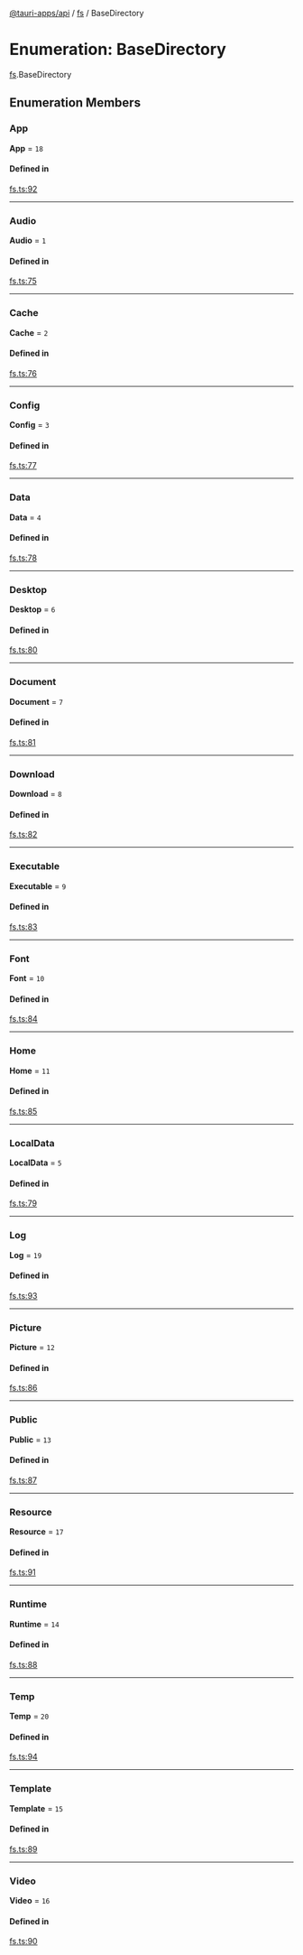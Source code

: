 [@tauri-apps/api](../README.md) / [fs](../modules/fs.md) / BaseDirectory

# Enumeration: BaseDirectory

[fs](../modules/fs.md).BaseDirectory

## Enumeration Members

### App

 **App** = ``18``

#### Defined in

[fs.ts:92](https://github.com/tauri-apps/tauri/blob/47666c4/tooling/api/src/fs.ts#L92)

___

### Audio

 **Audio** = ``1``

#### Defined in

[fs.ts:75](https://github.com/tauri-apps/tauri/blob/47666c4/tooling/api/src/fs.ts#L75)

___

### Cache

 **Cache** = ``2``

#### Defined in

[fs.ts:76](https://github.com/tauri-apps/tauri/blob/47666c4/tooling/api/src/fs.ts#L76)

___

### Config

 **Config** = ``3``

#### Defined in

[fs.ts:77](https://github.com/tauri-apps/tauri/blob/47666c4/tooling/api/src/fs.ts#L77)

___

### Data

 **Data** = ``4``

#### Defined in

[fs.ts:78](https://github.com/tauri-apps/tauri/blob/47666c4/tooling/api/src/fs.ts#L78)

___

### Desktop

 **Desktop** = ``6``

#### Defined in

[fs.ts:80](https://github.com/tauri-apps/tauri/blob/47666c4/tooling/api/src/fs.ts#L80)

___

### Document

 **Document** = ``7``

#### Defined in

[fs.ts:81](https://github.com/tauri-apps/tauri/blob/47666c4/tooling/api/src/fs.ts#L81)

___

### Download

 **Download** = ``8``

#### Defined in

[fs.ts:82](https://github.com/tauri-apps/tauri/blob/47666c4/tooling/api/src/fs.ts#L82)

___

### Executable

 **Executable** = ``9``

#### Defined in

[fs.ts:83](https://github.com/tauri-apps/tauri/blob/47666c4/tooling/api/src/fs.ts#L83)

___

### Font

 **Font** = ``10``

#### Defined in

[fs.ts:84](https://github.com/tauri-apps/tauri/blob/47666c4/tooling/api/src/fs.ts#L84)

___

### Home

 **Home** = ``11``

#### Defined in

[fs.ts:85](https://github.com/tauri-apps/tauri/blob/47666c4/tooling/api/src/fs.ts#L85)

___

### LocalData

 **LocalData** = ``5``

#### Defined in

[fs.ts:79](https://github.com/tauri-apps/tauri/blob/47666c4/tooling/api/src/fs.ts#L79)

___

### Log

 **Log** = ``19``

#### Defined in

[fs.ts:93](https://github.com/tauri-apps/tauri/blob/47666c4/tooling/api/src/fs.ts#L93)

___

### Picture

 **Picture** = ``12``

#### Defined in

[fs.ts:86](https://github.com/tauri-apps/tauri/blob/47666c4/tooling/api/src/fs.ts#L86)

___

### Public

 **Public** = ``13``

#### Defined in

[fs.ts:87](https://github.com/tauri-apps/tauri/blob/47666c4/tooling/api/src/fs.ts#L87)

___

### Resource

 **Resource** = ``17``

#### Defined in

[fs.ts:91](https://github.com/tauri-apps/tauri/blob/47666c4/tooling/api/src/fs.ts#L91)

___

### Runtime

 **Runtime** = ``14``

#### Defined in

[fs.ts:88](https://github.com/tauri-apps/tauri/blob/47666c4/tooling/api/src/fs.ts#L88)

___

### Temp

 **Temp** = ``20``

#### Defined in

[fs.ts:94](https://github.com/tauri-apps/tauri/blob/47666c4/tooling/api/src/fs.ts#L94)

___

### Template

 **Template** = ``15``

#### Defined in

[fs.ts:89](https://github.com/tauri-apps/tauri/blob/47666c4/tooling/api/src/fs.ts#L89)

___

### Video

 **Video** = ``16``

#### Defined in

[fs.ts:90](https://github.com/tauri-apps/tauri/blob/47666c4/tooling/api/src/fs.ts#L90)
